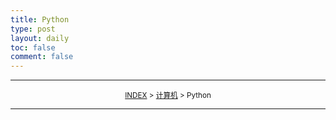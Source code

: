 ```yaml
---
title: Python
type: post
layout: daily
toc: false
comment: false
---
```

---
<small><center>[INDEX](/gknows/wikimap) > [计算机](/gknows/计算机) > Python</center></small>

---
